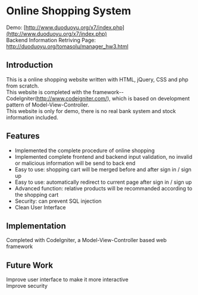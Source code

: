 <snippet>
  <content>

# Online Shopping System
Demo: [http://www.duoduoyu.org/x7/index.php](http://www.duoduoyu.org/x7/index.php)
<br />
Backend Information Retriving Page: http://duoduoyu.org/tomasolu/manager_hw3.html
## Introduction
This is a online shopping website written with HTML, jQuery, CSS and php from scratch. <br />
This website is completed with the framework--CodeIgniter(http://www.codeigniter.com/), which is based on development pattern of Model-View-Controller. <br />
This website is only for demo, there is no real bank system and stock information included. 

## Features
* Implemented the complete procedure of online shopping
* Implemented complete frontend and backend input validation, no invalid or malicious information will be send to back end
* Easy to use: shopping cart will be merged before and after sign in / sign up
* Easy to use: automatically redirect to current page after sign in / sign up
* Advanced function: relative products will be recommanded according to the shopping cart
* Security: can prevent SQL injection
* Clean User Interface

## Implementation
Completed with CodeIgniter, a Model-View-Controller based web framework <br />


## Future Work
Improve user interface to make it more interactive <br />
Improve security


></content>
  <tabTrigger></tabTrigger>
</snippet>

